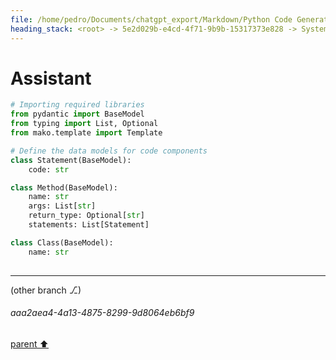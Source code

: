 ```yaml
---
file: /home/pedro/Documents/chatgpt_export/Markdown/Python Code Generation Library.md
heading_stack: <root> -> 5e2d029b-e4cd-4f71-9b9b-15317373e828 -> System -> 50a6fed2-65a3-4235-91ed-2c00215cec97 -> System -> aaa2063b-23c7-42d9-b287-311538c31118 -> User -> 710651c1-43f4-4b45-b5e6-22695d6862e9 -> Assistant -> Data Model Design -> Code Generation -> Composability -> Async Support -> Error Handling -> aaa28848-1b1d-44cc-8317-8dcb3aed632f -> User -> 80836b80-1e80-4524-ab4b-a65a2c04279a -> Assistant
---
```

# Assistant

```python
# Importing required libraries
from pydantic import BaseModel
from typing import List, Optional
from mako.template import Template

# Define the data models for code components
class Statement(BaseModel):
    code: str

class Method(BaseModel):
    name: str
    args: List[str]
    return_type: Optional[str]
    statements: List[Statement]

class Class(BaseModel):
    name: str
   
```

---

(other branch ⎇)
###### aaa2aea4-4a13-4875-8299-9d8064eb6bf9
[parent ⬆️](#710651c1-43f4-4b45-b5e6-22695d6862e9)
